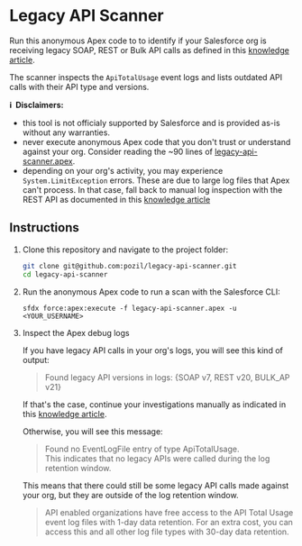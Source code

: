 # Legacy API Scanner

Run this anonymous Apex code to to identify if your Salesforce org is receiving legacy SOAP, REST or Bulk API calls as defined in this [knowledge article](https://help.salesforce.com/articleView?id=000351312&type=1&mode=1&language=en_US).

The scanner inspects the `ApiTotalUsage` event logs and lists outdated API calls with their API type and versions.

**ℹ️&nbsp;&nbsp;Disclaimers:**

- this tool is not officialy supported by Salesforce and is provided as-is without any warranties.
- never execute anonymous Apex code that you don't trust or understand against your org. Consider reading the ~90 lines of [legacy-api-scanner.apex](legacy-api-scanner.apex).
- depending on your org's activity, you may experience `System.LimitException` errors. These are due to large log files that Apex can't process. In that case, fall back to manual log inspection with the REST API as documented in this [knowledge article](https://help.salesforce.com/articleView?id=000351312&type=1&mode=1&language=en_US)

## Instructions

1. Clone this repository and navigate to the project folder:

   ```sh
   git clone git@github.com:pozil/legacy-api-scanner.git
   cd legacy-api-scanner
   ```

1. Run the anonymous Apex code to run a scan with the Salesforce CLI:

   ```apex
   sfdx force:apex:execute -f legacy-api-scanner.apex -u <YOUR_USERNAME>
   ```

1. Inspect the Apex debug logs

   If you have legacy API calls in your org's logs, you will see this kind of output:

   > Found legacy API versions in logs: {SOAP v7, REST v20, BULK_AP v21}

   If that's the case, continue your investigations manually as indicated in this [knowledge article](https://help.salesforce.com/articleView?id=000351312&type=1&mode=1&language=en_US).

   Otherwise, you will see this message:

   > Found no EventLogFile entry of type ApiTotalUsage.<br/>
   > This indicates that no legacy APIs were called during the log retention window.

   This means that there could still be some legacy API calls made against your org, but they are outside of the log retention window.

   > API enabled organizations have free access to the API Total Usage event log files with 1-day data retention. For an extra cost, you can access this and all other log file types with 30-day data retention.
